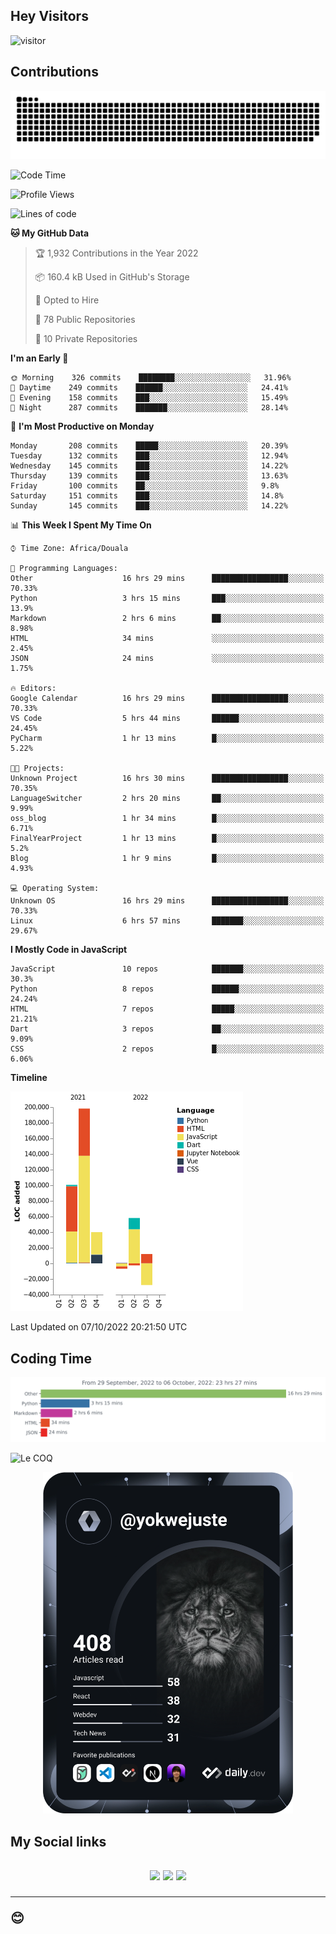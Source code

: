 ## Hey Visitors
![visitor](https://profile-counter.glitch.me/yokwejuste/count.svg)

## Contributions
<p align="center">
  <img src="https://raw.githubusercontent.com/yokwejuste/yokwejuste/output/github-contribution-grid-snake.svg" />
</p>

<!--START_SECTION:waka-->
![Code Time](http://img.shields.io/badge/Code%20Time-1%2C137%20hrs%208%20mins-blue)

![Profile Views](http://img.shields.io/badge/Profile%20Views-11-blue)

![Lines of code](https://img.shields.io/badge/From%20Hello%20World%20I%27ve%20Written-372%20Thousand%20lines%20of%20code-blue)

**🐱 My GitHub Data** 

> 🏆 1,932 Contributions in the Year 2022
 > 
> 📦 160.4 kB Used in GitHub's Storage 
 > 
> 💼 Opted to Hire
 > 
> 📜 78 Public Repositories 
 > 
> 🔑 10 Private Repositories  
 > 
**I'm an Early 🐤** 

```text
🌞 Morning    326 commits    ████████░░░░░░░░░░░░░░░░░   31.96% 
🌆 Daytime    249 commits    ██████░░░░░░░░░░░░░░░░░░░   24.41% 
🌃 Evening    158 commits    ███░░░░░░░░░░░░░░░░░░░░░░   15.49% 
🌙 Night      287 commits    ███████░░░░░░░░░░░░░░░░░░   28.14%

```
📅 **I'm Most Productive on Monday** 

```text
Monday       208 commits    █████░░░░░░░░░░░░░░░░░░░░   20.39% 
Tuesday      132 commits    ███░░░░░░░░░░░░░░░░░░░░░░   12.94% 
Wednesday    145 commits    ███░░░░░░░░░░░░░░░░░░░░░░   14.22% 
Thursday     139 commits    ███░░░░░░░░░░░░░░░░░░░░░░   13.63% 
Friday       100 commits    ██░░░░░░░░░░░░░░░░░░░░░░░   9.8% 
Saturday     151 commits    ███░░░░░░░░░░░░░░░░░░░░░░   14.8% 
Sunday       145 commits    ███░░░░░░░░░░░░░░░░░░░░░░   14.22%

```


📊 **This Week I Spent My Time On** 

```text
⌚︎ Time Zone: Africa/Douala

💬 Programming Languages: 
Other                    16 hrs 29 mins      █████████████████░░░░░░░░   70.33% 
Python                   3 hrs 15 mins       ███░░░░░░░░░░░░░░░░░░░░░░   13.9% 
Markdown                 2 hrs 6 mins        ██░░░░░░░░░░░░░░░░░░░░░░░   8.98% 
HTML                     34 mins             ░░░░░░░░░░░░░░░░░░░░░░░░░   2.45% 
JSON                     24 mins             ░░░░░░░░░░░░░░░░░░░░░░░░░   1.75%

🔥 Editors: 
Google Calendar          16 hrs 29 mins      █████████████████░░░░░░░░   70.33% 
VS Code                  5 hrs 44 mins       ██████░░░░░░░░░░░░░░░░░░░   24.45% 
PyCharm                  1 hr 13 mins        █░░░░░░░░░░░░░░░░░░░░░░░░   5.22%

🐱‍💻 Projects: 
Unknown Project          16 hrs 30 mins      █████████████████░░░░░░░░   70.35% 
LanguageSwitcher         2 hrs 20 mins       ██░░░░░░░░░░░░░░░░░░░░░░░   9.99% 
oss_blog                 1 hr 34 mins        █░░░░░░░░░░░░░░░░░░░░░░░░   6.71% 
FinalYearProject         1 hr 13 mins        █░░░░░░░░░░░░░░░░░░░░░░░░   5.2% 
Blog                     1 hr 9 mins         █░░░░░░░░░░░░░░░░░░░░░░░░   4.93%

💻 Operating System: 
Unknown OS               16 hrs 29 mins      █████████████████░░░░░░░░   70.33% 
Linux                    6 hrs 57 mins       ███████░░░░░░░░░░░░░░░░░░   29.67%

```

**I Mostly Code in JavaScript** 

```text
JavaScript               10 repos            ███████░░░░░░░░░░░░░░░░░░   30.3% 
Python                   8 repos             ██████░░░░░░░░░░░░░░░░░░░   24.24% 
HTML                     7 repos             █████░░░░░░░░░░░░░░░░░░░░   21.21% 
Dart                     3 repos             ██░░░░░░░░░░░░░░░░░░░░░░░   9.09% 
CSS                      2 repos             █░░░░░░░░░░░░░░░░░░░░░░░░   6.06%

```


**Timeline**

![Chart not found](https://raw.githubusercontent.com/yokwejuste/yokwejuste/master/charts/bar_graph.png) 


 Last Updated on 07/10/2022 20:21:50 UTC
<!--END_SECTION:waka-->

## Coding Time

[![wakatime-stats](https://github.com/yokwejuste/yokwejuste/blob/master/images/stat.svg)](https://wakatime.com/@yokwejuste)

![Le COQ](https://metrics.lecoq.io/yokwejuste/)
<p align="center">
  <a href="#"><img src="https://github.com/yokwejuste/yokwejuste/blob/master/devcard.svg" width="400" alt="Yonkeu K. Steve's Dev Card"/></a>
</p>
<h2>My Social links<h2>
<p align="center">
  <a href="https://twitter.com/yokwejuste"><img src="https://img.shields.io/badge/twitter-%231DA1F2.svg?style=for-the-badge&logo=Twitter&logoColor=white"></a>
  <a href="https://linkedin.com/in/yokwejuste"><img src="https://img.shields.io/badge/linkedin-%230077B5.svg?style=for-the-badge&logo=linkedin&logoColor=white"></a>
  <a href="https://instagram.com/yokwejuste0"><img src="https://img.shields.io/badge/instagram-%23E4405F.svg?style=for-the-badge&logo=Instagram&logoColor=white"></a>
</p>
<hr>
😊
